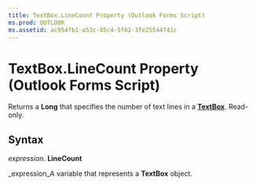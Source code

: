 ```yaml
---
title: TextBox.LineCount Property (Outlook Forms Script)
ms.prod: OUTLOOK
ms.assetid: ac954fb1-a53c-85c4-5f62-3fe25544f41c
---
```



# TextBox.LineCount Property (Outlook Forms Script)

Returns a  **Long** that specifies the number of text lines in a **[TextBox](textbox-object-outlook-forms-script.md)**. Read-only.


## Syntax

 _expression_. **LineCount**

 _expression_A variable that represents a  **TextBox** object.


